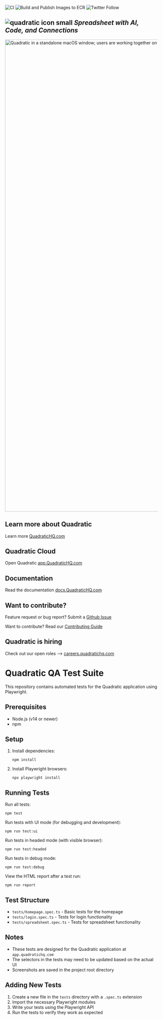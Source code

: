 ![CI](https://github.com/quadratichq/quadratic/actions/workflows/ci.yml/badge.svg) ![Build and Publish Images to ECR](https://github.com/quadratichq/quadratic/actions/workflows/production-publish-images.yml/badge.svg)
![Twitter Follow](https://img.shields.io/twitter/follow/QuadraticHQ)

## ![quadratic icon small](https://user-images.githubusercontent.com/3479421/162039117-02f85f2c-e382-4ed8-ac39-64efab17a144.svg) **_Spreadsheet with AI, Code, and Connections_**

<img width="1552" alt="Quadratic in a standalone macOS window; users are working together on a spreadsheet to measure the life expectancy in Canada." src="https://media.quadratichq.com/github/quadratic.png">

## Learn more about Quadratic

Learn more [QuadraticHQ.com](https://quadratichq.com)

## Quadratic Cloud

Open Quadratic [app.QuadraticHQ.com](https://app.quadratichq.com)

## Documentation

Read the documentation [docs.QuadraticHQ.com](https://docs.quadratichq.com)

## Want to contribute?

Feature request or bug report? Submit a [Github Issue](https://github.com/quadratichq/quadratic/issues/new/choose/)

Want to contribute? Read our [Contributing Guide](./CONTRIBUTING.md)

## Quadratic is hiring

Check out our open roles ⟶ [careers.quadratichq.com](https://careers.quadratichq.com)

# Quadratic QA Test Suite

This repository contains automated tests for the Quadratic application using Playwright.

## Prerequisites

- Node.js (v14 or newer)
- npm

## Setup

1. Install dependencies:
   ```
   npm install
   ```

2. Install Playwright browsers:
   ```
   npx playwright install
   ```

## Running Tests

Run all tests:
```
npm test
```

Run tests with UI mode (for debugging and development):
```
npm run test:ui
```

Run tests in headed mode (with visible browser):
```
npm run test:headed
```

Run tests in debug mode:
```
npm run test:debug
```

View the HTML report after a test run:
```
npm run report
```

## Test Structure

- `tests/homepage.spec.ts` - Basic tests for the homepage
- `tests/login.spec.ts` - Tests for login functionality
- `tests/spreadsheet.spec.ts` - Tests for spreadsheet functionality

## Notes

- These tests are designed for the Quadratic application at `app.quadratichq.com`
- The selectors in the tests may need to be updated based on the actual UI
- Screenshots are saved in the project root directory

## Adding New Tests

1. Create a new file in the `tests` directory with a `.spec.ts` extension
2. Import the necessary Playwright modules
3. Write your tests using the Playwright API
4. Run the tests to verify they work as expected
